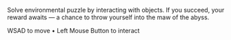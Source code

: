 Solve environmental puzzle by interacting with objects.
If you succeed, your reward awaits — a chance to throw yourself into the maw of the abyss.

WSAD to move • Left Mouse Button to interact
